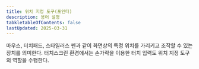 ```yaml
---
title: 위치 지정 도구(포인터)
description: 용어 설명
tabkletableOfContents: false
lastUpdated: 2025-03-31
---
```


마우스, 터치패드, 스타일러스 펜과 같이 화면상의 특정 위치를 가리키고 조작할 수 있는 장치를 의미한다. 터치스크린 환경에서는 손가락을 이용한 터치 입력도 위치 지정 도구의 역할을 수행한다.